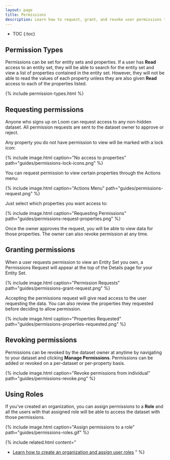 ```yaml
---
layout: page
title: Permissions
description: Learn how to request, grant, and revoke user permissions to your dataset. Simplify user permissions with roles.
---
```


* TOC
{:toc}

## Permission Types

Permissions can be set for entity sets and properties. If a user has **Read** access
to an entity set, they will be able to search for the entity set and view a list
of properties contained in the entity set. However, they will not be able to
read the values of each property unless they are also given **Read** access to each
of the properties listed.

{% include permission-types.html %}

## Requesting permissions

Anyone who signs up on Loom can request access to any non-hidden dataset.
All permission requests are sent to the dataset owner to approve or reject.

Any property you do not have permission to view will be marked with a lock icon:

{%
  include image.html
  caption="No access to properties"
  path="guides/permissions-lock-icons.png"
%}

You can request permission to view certain properties through the Actions menu:

{%
  include image.html
  caption="Actions Menu"
  path="guides/permissions-request.png"
%}

Just select which properties you want access to:

{%
  include image.html
  caption="Requesting Permissions"
  path="guides/permissions-request-properties.png"
%}

Once the owner approves the request, you will be able to view data for those
properties. The owner can also revoke permission at any time.

## Granting permissions

When a user requests permission to view an Entity Set you own, a Permissions
Request will appear
at the top of the Details page for your Entity Set.

{%
  include image.html
  caption="Permission Requests"
  path="guides/permissions-grant-request.png"
%}

Accepting the permissions request will give read access to the user requesting
the data. You can also review the properties they requested before deciding to
allow permission.

{%
  include image.html
  caption="Properties Requested"
  path="guides/permissions-properties-requested.png"
%}

## Revoking permissions

Permissions can be revoked by the dataset owner at anytime by navigating to your
dataset and clicking **Manage Permissions**. Permissions can be added or revoked
on a per-dataset or per-property basis.

{%
  include image.html
  caption="Revoke permissions from individual"
  path="guides/permissions-revoke.png"
%}

## Using Roles

If you've created an organization, you can assign permissions to a **Role** and
all the users with that assigned role will be able to access the dataset with
those permissions.

{%
  include image.html
  caption="Assign permissions to a role"
  path="guides/permissions-roles.gif"
%}

{%
  include related.html
  content="
  * [Learn how to create an organization and assign user roles](/guides/organizations/)
  " 
%}
